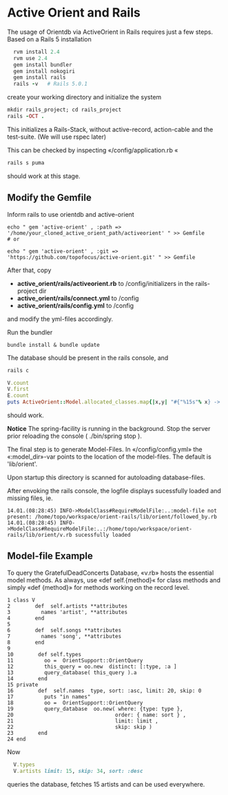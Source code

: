 # Active Orient and Rails

The usage of Orientdb via ActiveOrient in Rails requires just a few steps.
Based on a Rails 5 installation

```ruby
  rvm install 2.4
  rvm use 2.4
  gem install bundler
  gem install nokogiri
  gem install rails
  rails -v   # Rails 5.0.1

```

create your working directory and initialize the system

```ruby
mkdir rails_project; cd rails_project
rails -OCT .
```
This initializes a Rails-Stack, without active-record, action-cable and the test-suite.
(We will use rspec later)

This can be checked by inspecting «/config/application.rb «
 
```ruby
rails s puma
```
should work at this stage.

## Modify the Gemfile
Inform rails to use orientdb and active-orient

```
echo " gem 'active-orient' , :path => '/home/your_cloned_active_orient_path/activeorient' " >> Gemfile
# or

echo " gem 'active-orient' , :git => 'https://github.com/topofocus/active-orient.git' " >> Gemfile
```

After that, copy 

* __active_orient/rails/activeorient.rb__   to   /config/initializers  in the rails-project dir
* __active_orient/rails/connect.yml__ to /config
* __active_orient/rails/config.yml__ to /config

and modify the yml-files accordingly.

Run the  bundler

```
bundle install & bundle update
```

The database should be present in the rails console, and 
```ruby
rails c

V.count
V.first
E.count
puts ActiveOrient::Model.allocated_classes.map{|x,y| "#{"%15s"% x} ->  #{y.to_s}" }.join("\n")

```
should work.

**Notice** The spring-facility is running in the background. Stop the server prior reloading
the console ( ./bin/spring stop ). 

The final step is to generate Model-Files. In «/config/config.yml» the «:model_dir»-var points to
the location of the model-files. The default is 'lib/orient'. 

Upon startup this directory is scanned for autoloading database-files. 

After envoking the rails console, the logfile displays sucessfully loaded and missing files, ie.

```
14.01.(08:28:45) INFO->ModelClass#RequireModelFile:..:model-file not present: /home/topo/workspace/orient-rails/lib/orient/followed_by.rb
14.01.(08:28:45) INFO->ModelClass#RequireModelFile:..:/home/topo/workspace/orient-rails/lib/orient/v.rb sucessfully loaded
```

## Model-file Example

To query the GratefulDeadConcerts Database, «v.rb» hosts the essential model methods.
As always, use «def self.{method}« for class methods and simply «def {method}» for methods working on the record level.

```
1 class V 
2        def  self.artists **attributes 
3          names 'artist', **attributes
4        end
5        
6        def  self.songs **attributes 
7          names 'song', **attributes
8        end
9        
10        def self.types
11          oo =  OrientSupport::OrientQuery
12          this_query = oo.new  distinct: [:type, :a ]
13          query_database( this_query ).a
14        end
15 private
16        def  self.names  type, sort: :asc, limit: 20, skip: 0
17          puts "in names"
18          oo =  OrientSupport::OrientQuery
19          query_database  oo.new( where: {type: type }, 
20                                 order: { name: sort } ,
21                                 limit: limit ,
22                                 skip: skip )
23        end
24 end

```

Now 

```ruby
  V.types
  V.artists limit: 15, skip: 34, sort: :desc 
```
queries the database, fetches 15 artists and can be used everywhere.



